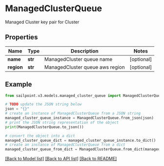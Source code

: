 # ManagedClusterQueue

Managed Cluster key pair for Cluster

## Properties

Name | Type | Description | Notes
------------ | ------------- | ------------- | -------------
**name** | **str** | ManagedCluster queue name | [optional] 
**region** | **str** | ManagedCluster queue aws region | [optional] 

## Example

```python
from sailpoint.v3.models.managed_cluster_queue import ManagedClusterQueue

# TODO update the JSON string below
json = "{}"
# create an instance of ManagedClusterQueue from a JSON string
managed_cluster_queue_instance = ManagedClusterQueue.from_json(json)
# print the JSON string representation of the object
print(ManagedClusterQueue.to_json())

# convert the object into a dict
managed_cluster_queue_dict = managed_cluster_queue_instance.to_dict()
# create an instance of ManagedClusterQueue from a dict
managed_cluster_queue_from_dict = ManagedClusterQueue.from_dict(managed_cluster_queue_dict)
```
[[Back to Model list]](../README.md#documentation-for-models) [[Back to API list]](../README.md#documentation-for-api-endpoints) [[Back to README]](../README.md)


